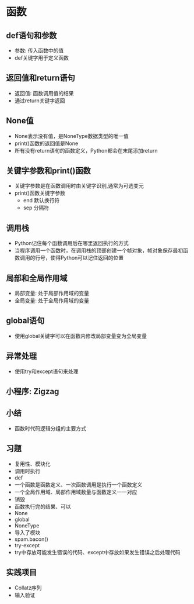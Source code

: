 # 函数

## def语句和参数
- 参数: 传入函数中的值
- def关键字用于定义函数

## 返回值和return语句
- 返回值: 函数调用值的结果
- 通过return关键字返回
## None值
- None表示没有值，是NoneType数据类型的唯一值
- print()函数的返回值是None
- 所有没有return语句的函数定义，Python都会在末尾添加return
## 关键字参数和print()函数
- 关键字参数是在函数调用时由关键字识别,通常为可选变元
- print()函数关键字参数
    - end 默认换行符
    - sep 分隔符
## 调用栈
- Python记住每个函数调用后在哪里返回执行的方式
- 当程序调用一个函数时，在调用栈的顶部创建一个帧对象，帧对象保存最初函数调用的行号，使得Python可以记住返回的位置
## 局部和全局作用域
- 局部变量: 处于局部作用域的变量
- 全局变量: 处于全局作用域的变量
## global语句
- 使用global关键字可以在函数内修改局部变量变为全局变量
## 异常处理
- 使用try和except语句来处理
## 小程序: Zigzag
## 小结
- 函数时代码逻辑分组的主要方式
## 习题
- 复用性、模块化
- 调用时执行
- def
- 一个函数是函数定义、一次函数调用是执行一个函数定义
- 一个全局作用域、局部作用域数量与函数定义一一对应
- 销毁
- 函数执行完的结果、可以
- None
- global
- NoneType
- 导入了模块
- spam.bacon()
- try-except
- try中存放可能发生错误的代码、except中存放如果发生错误之后处理代码
## 实践项目
- Collatz序列
- 输入验证